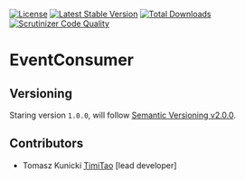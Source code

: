 [![License](https://poser.pugx.org/aggrego/event-consumer/license.svg)](https://packagist.org/packages/aggrego/event-consumer)
[![Latest Stable Version](https://poser.pugx.org/aggrego/event-consumer/v/stable.svg)](https://packagist.org/packages/aggrego/event-consumer)
[![Total Downloads](https://poser.pugx.org/aggrego/event-consumer/downloads.svg)](https://packagist.org/packages/aggrego/event-consumer)
[![Scrutinizer Code Quality](https://scrutinizer-ci.com/g/aggrego/event-consumer/badges/quality-score.png?b=master)](https://scrutinizer-ci.com/g/aggrego/event-consumer/?branch=master)

# EventConsumer



## Versioning
 
Staring version ``1.0.0``, will follow [Semantic Versioning v2.0.0](http://semver.org/spec/v2.0.0.html).

## Contributors

* Tomasz Kunicki [TimiTao](http://github.com/timiTao) [lead developer]